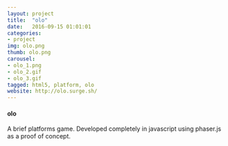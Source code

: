 ```yaml
---
layout: project
title:  "olo"
date:   2016-09-15 01:01:01
categories:
- project
img: olo.png
thumb: olo.png
carousel:
- olo_1.png
- olo_2.gif
- olo_3.gif
tagged: html5, platform, olo
website: http://olo.surge.sh/
---
```

#### olo
A brief platforms game. Developed completely in javascript using phaser.js as a proof of concept.
